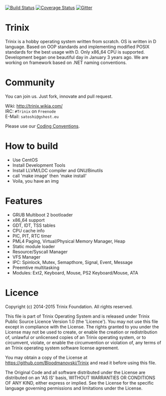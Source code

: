 [![Build Status](https://travis-ci.org/Bloodmanovski/Trinix.svg)](https://travis-ci.org/Bloodmanovski/Trinix)
[![Coverage Status](https://coveralls.io/repos/Bloodmanovski/Trinix/badge.svg?branch=master&service=github)](https://coveralls.io/github/Bloodmanovski/Trinix?branch=master)
[![Gitter](https://badges.gitter.im/Join%20Chat.svg)](https://gitter.im/Bloodmanovski/Trinix?utm_source=badge&utm_medium=badge&utm_campaign=pr-badge)

# Trinix #
Trinix is a hobby operating system written from scratch. OS is written in D language.
Based on OOP standards and implementing modified POSIX standards for the best usage with D. Only x86_64 CPU is supported.
Development began one beautiful day in January 3 years ago.
We are working on framework based on .NET naming conventions.


# Community #
You can join us. Just fork, innovate and pull request.

Wiki: http://trinix.wikia.com/  
IRC: `#Trinix` on `Freenode`  
E-Mail: `satoshi@gshost.eu`

Please use our [Coding Conventions](https://github.com/Bloodmanovski/Trinix/blob/master/CC.md).


# How to build #
* Use CentOS
* Install Development Tools
* Install LLVM/LDC compiler and GNU/Binutils
* call 'make image' then 'make install'
* Voila, you have an img


# Features #
* GRUB Multiboot 2 bootloader
* x86_64 support
* GDT, IDT, TSS tables
* CPU cache info
* PIC, PIT, RTC timer
* PML4 Paging, Virtual/Physical Memory Manager, Heap
* Static module loader
* Resource/Syscall Manager
* VFS Manager
* IPC: Spinlock, Mutex, Semapthore, Signal, Event, Message
* Preemtive multitasking
* Modules: Ext2, Keyboard, Mouse, PS2 Keyboard/Mouse, ATA
	
	
# Licence #
Copyright (c) 2014-2015 Trinix Foundation. All rights reserved.
 
This file is part of Trinix Operating System and is released under Trinix 
Public Source Licence Version 1.0 (the 'Licence'). You may not use this file
except in compliance with the License. The rights granted to you under the
License may not be used to create, or enable the creation or redistribution
of, unlawful or unlicensed copies of an Trinix operating system, or to
circumvent, violate, or enable the circumvention or violation of, any terms
of an Trinix operating system software license agreement.
 
You may obtain a copy of the License at
https://github.com/Bloodmanovski/Trinix and read it before using this file.
 
The Original Code and all software distributed under the License are
distributed on an 'AS IS' basis, WITHOUT WARRANTIES OR CONDITIONS OF ANY 
KIND, either express or implied. See the License for the specific language
governing permissions and limitations under the License.
